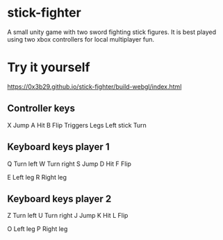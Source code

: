 # stick-fighter
A small unity game with two sword fighting stick figures. It is best played using two xbox controllers for local multiplayer fun.

# Try it yourself
https://0x3b29.github.io/stick-fighter/build-webgl/index.html 

## Controller keys
X           Jump
A           Hit
B           Flip
Triggers    Legs
Left stick  Turn

## Keyboard keys player 1
Q           Turn left
W           Turn right
S           Jump
D           Hit
F           Flip

E           Left leg
R           Right leg

## Keyboard keys player 2
Z           Turn left
U           Turn right
J           Jump
K           Hit
L           Flip

O           Left leg
P           Right leg